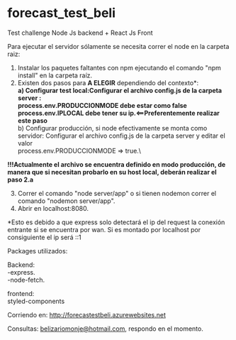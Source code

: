 # forecast_test_beli
Test challenge Node Js backend + React Js Front

Para ejecutar el servidor sólamente se necesita correr el node en la carpeta raiz:
1) Instalar los paquetes faltantes con npm ejecutando el comando "npm install" en la carpeta raíz.
2) Existen dos pasos para **A ELEGIR** dependiendo del contexto*:\
**a) Configurar test local:Configurar el archivo config.js de la carpeta server : \
process.env.PRODUCCIONMODE debe estar como false \
process.env.IPLOCAL debe tener su ip.<==Preferentemente realizar este paso** \
b) Configurar producción, si node efectivamente se monta como servidor: Configurar el archivo config.js de la carpeta server y editar el valor \
process.env.PRODUCCIONMODE => true.\

**!!!Actualmente el archivo se encuentra definido en modo producción, de manera que si necesitan probarlo en su host local, deberán realizar el paso 2.a**

3) Correr el comando "node server/app" o si tienen nodemon correr el comando "nodemon server/app".
4) Abrir en localhost:8080.

*Esto es debido a que express solo detectará el ip del request la conexión entrante si se encuentra por wan. Si es montado por localhost por consiguiente el ip será ::1

Packages utilizados:

Backend:\
-express.\
-node-fetch.

frontend:\
styled-components

Corriendo en: http://forecastestbeli.azurewebsites.net

Consultas: belizariomonje@hotmail.com, respondo en el momento.
